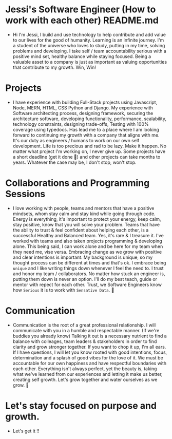 # Jessi's Software Engineer (How to work with each other) README.md    

- Hi I'm Jessi, I build and use technology to help contribute and add value to our lives for the good of humanity. Learning is an infinite journey. I'm a student of the universe who loves to study, putting in my time, solving problems and developing. I take self / team accountability serious with a positive mind set, healthy balance while staying focused. Being a valuable asset to a company is just as important as valuing opportunities that contribute to my growth. Win, Win!

# Projects

- I have experience with building Full-Stack projects using Javascript, Node, MERN, HTML, CSS Python and Django. My experience with Software architecting process, designing framework, securing the architecture software, developing functionality, performance, scalability, technology constraints, designing trade-offs, Testing with 100% coverage using typedocs. Has lead me to a place where I am looking forward to continuing my growth with a company that aligns with me. It's our duty as engineers / humans to work on our own self development. Life is too precious and rad to be lazy. Make it happen. No matter what project I'm working on, I never give up. Some projects have a short deadline (get it done 💯) and other projects can take months to years. Whatever the case may be, I don't stop, won't stop. 
  
# Collaborations and Programming Sessions

- I love working with people, teams and mentors that have a positive mindsets, whom stay calm and stay kind while going through code. Energy is everything, it's important to protect your energy, keep calm, stay positive, know that you will solve your problem. Teams that have the ability to trust & feel confident about helping each other, is a successful Healthy and Balanced team. Yes, it's rare & I treasure it. I've worked with teams and also taken projects programming & developing alone. This being said, I can work alone and be here for my team when they need me, vise versa. Embracing change as we grow with positive and clear intentions is important. My background is unique, so my thought process can be different at times and that's ok. I embrace being `unique`  and I like writing things down whenever I feel the need to. I trust and honor my team / collaborators. No matter how stuck an engineer is, putting them down is never an option. I'll do my best teach, guide or mentor with repect for each other. Trust, we Software Engineers know how `Serious` it is to work with `Sensative Data`. 💯 
 

# Communication

- Communication is the root of a great professional relationship. I will communicate with you in a humble and respectable manner. (If we're buddies you already know) Talking it out is a necessary nutrient to find a balance with colleages, team leaders & stakeholders in order to find clarity and grow stronger together. If you want to chop it up, I'm all ears. If I have questions, I will let you know rooted with good intentions, focus, determination and a splash of good vibes for the love of it. We must be accountable for our own happiness and have respectful boundaries with each other. Everything isn't always perfect, yet the beauty is, taking what we've learned from our experiences and letting it make us better, creating self growth. Let's grow together and water ourselves as we grow. 🌱 

# Let's stay focused on purpose and growth. 

* Let's get it !!

